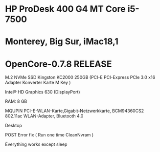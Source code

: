 # HP ProDesk 400 G4 MT Core i5-7500

# Monterey, Big Sur,  iMac18,1

# OpenCore-0.7.8 RELEASE

M.2 NVMe SSD Kingston KC2000 250GB    (PCI-E PCI-Express PCIe 3.0 x16 Adapter Konverter Karte M Key )

Intel® HD Graphics 630 (DisplayPort)

RAM:	8 GB	

MQUPIN PCI-E-WLAN-Karte,Gigabit-Netzwerkkarte, BCM94360CS2 802.11ac WLAN-Adapter, Bluetooth 4.0

Desktop

POST Error fix ( Run one time CleanNvram )

Everything works except sleep
